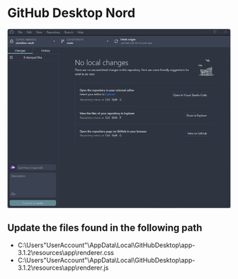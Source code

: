 # GitHub Desktop Nord

![Screenshot Dark](Screenshots/1.png?raw=true)


## Update the files found in the following path

- C:\Users\"UserAccount"\AppData\Local\GitHubDesktop\app-3.1.2\resources\app\renderer.css
- C:\Users\"UserAccount"\AppData\Local\GitHubDesktop\app-3.1.2\resources\app\renderer.js
